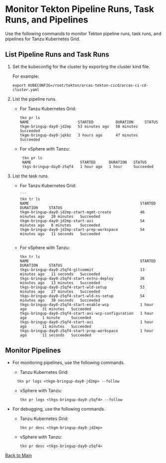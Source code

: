 # Monitor Tekton Pipeline Runs, Task Runs, and Pipelines

Use the following commands to monitor Tekton pipeline runs, task runs, and pipelines for Tanzu Kubernetes Grid.

## List Pipeline Runs and Task Runs

1. Set the kubeconfig for the cluster by exporting the cluster kind file. 

   For example:
    ```  
    export KUBECONFIG=/root/tekton/arcas-tekton-cicd/arcas-ci-cd-cluster.yaml
    ```

2. List the pipeline runs.
   - For Tanzu Kubernetes Grid:
      ```
      tkn pr ls
      NAME                      STARTED          DURATION     STATUS
      tkgm-bringup-day0-jd2mp   53 minutes ago   58 minutes   Succeeded
      tkgm-bringup-day0-jqkbz   3 hours ago      47 minutes   Succeeded      
      ```
    
   - For vSphere with Tanzu:
 
      ```
       tkn pr ls  
       NAME                      STARTED      DURATION   STATUS 
       tkgs-bringup-day0-z5qf4   1 hour ago   1 hour     Succeeded
       ```

3. List the task runs.

   - For Tanzu Kubernetes Grid:

         ```
         tkn tr ls
         NAME                                                  STARTED          DURATION     STATUS        
         tkgm-bringup-day0-jd2mp-start-mgmt-create             46 minutes ago   20 minutes   Succeeded
         tkgm-bringup-day0-jd2mp-start-avi                     54 minutes ago   8 minutes    Succeeded
         tkgm-bringup-day0-jd2mp-start-prep-workspace          54 minutes ago   11 seconds   Succeeded
        ```

   - For vSphere with Tanzu:

       ```
       tkn tr ls
       NAME                                                  STARTED          DURATION     STATUS
       tkgs-bringup-day0-z5qf4-gitcommit                     13 minutes ago   11 seconds   Succeeded
       tkgs-bringup-day0-z5qf4-start-extns-deploy            26 minutes ago   13 minutes   Succeeded
       tkgs-bringup-day0-z5qf4-start-wld-setup               53 minutes ago   27 minutes   Succeeded
       tkgs-bringup-day0-z5qf4-start-wld-ns-setup            54 minutes ago   30 seconds   Succeeded
       tkgs-bringup-day0-z5qf4-start-enable-wcp              1 hour ago       31 minutes   Succeeded
       tkgs-bringup-day0-z5qf4-start-avi-wcp-configuration   1 hour ago       1 minute     Succeeded
       tkgs-bringup-day0-z5qf4-start-avi                     1 hour ago       11 minutes   Succeeded
       tkgs-bringup-day0-z5qf4-start-prep-workspace          1 hour ago       11 seconds   Succeeded
       ```

## Monitor Pipelines

- For monitoring pipelines, use the following commands.
  
  - Tanzu Kubernetes Grid:
  
  ```
    tkn pr logs <tkgm-bringup-day0-jd2mp> --follow
    ```
  
  - vSphere with Tanzu:
  
    ```
    tkn pr logs <tkgs-bringup-day0-z5qf4> --follow
    ```

- For debugging, use the following commands.

  - Tanzu Kubernetes Grid:

    ```
    tkn pr desc <tkgm-bringup-day0-jd2mp>
    ```

  - vSphere with Tanzu:

    ```
    tkn pr desc <tkgs-bringup-day0-z5qf4>
    ```	

[Back to Main](./README.md)
